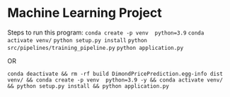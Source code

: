 # Machine Learning Project

Steps to run this program:
`conda create -p venv  python=3.9`
`conda activate venv/`
`python setup.py install`
`python src/pipelines/training_pipeline.py`
`python application.py`


OR

`conda deactivate && rm -rf build DimondPricePrediction.egg-info dist venv/ && conda create -p venv  python=3.9 -y && conda activate venv/ && python setup.py install && python application.py`
